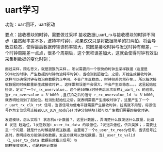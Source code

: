 # uart学习
功能：uart回环，uart驱动


要点：接收模块的时钟，需要做过采样
    接收数据i_uart_rx与接收模块的时钟不同步（虽然频率差不多，波特率时钟），如果仅仅只是将数据简单的打两拍，将会导致亚稳态，使得最后数据传输误码率较大，原因是接收时钟与发送时钟有频差，一个时钟周期差一点点，很多个周期后，这个累积误差加大，这就会使得时钟有效沿采集到数据的变化时刻；
    
    而过采样，顾名思义，就是狠狠的采样，，所以需要用一个很快的时钟去采样数据（这里是50MHz的时钟，产生数据的时钟为波特率时钟），当检测到起始位，之后，开始生成接收时钟，这样可以确保时钟有效沿在数据的正中间，不会产生亚稳态，，时钟频差仍然存在，，所以每次接收数据的时候都重新生成接收时钟，，这样累积误差不会很大，不会产生亚稳态。。。。这里起始位检测，定义了一个r_rx_overvalue，，这个是50MHz时钟先后三次采样i_uart_rx 的结果，当r_rx_overvalue = 3'b000 ,且打拍之后的信号 r_rx_overvalue_1d != 3'b000,就表明检测到了起始位。检测到起始位之后，就表明需要产生接收时钟了，这里产生了一个 r_uart_rx_clk_rst 信号，当该信号为低电平就需要产生接收时钟，拉高就不用管，将该信号作为复位信号连接到CLK_DIV_module(时钟分频模块)就可以产生我们需要的接收时钟。

    发送模块，怎么实现？ 状态机or计数器？，这里计数器，，弄清楚什么数发送什么数据，比如 0 发送 起始位，1发送数据i_user_tx_data 的最低位，2发送次低位，依次类推；；需要注意一个问题，就是什么时候能够发送数据，这里用了一个o_user_tx_ready信号，当该信号拉高时，表明接收方能够接收数据，发送方就可以放松数据，当i_user_tx_valid （i_user_tx_data 数据有效指示信号）与
    同样接收模块，，也是利用计数器

